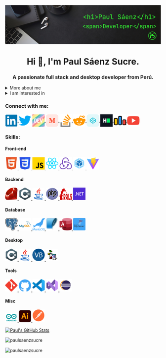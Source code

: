 <img align="center" src="./public/banner.png" alt="banner">

<h1 align="center">Hi 👋, I'm Paul Sáenz Sucre.</h1>
<h3 align="center">A passionate full stack and desktop developer from Perú.</h3>
<details>
  <summary>
  More about me
  </summary>
  <p>
  I am a full-stack web developer and a self-taught desktop developer. Currently, I am in the process of refactoring my old desktop application. The application enables users to sell food in a restaurant through a web interface. I utilize standard languages such as HTML5, CSS3, and JavaScript, along with React and Redux libraries for the front-end. For the backend, I employ Ruby on Rails and PostgreSQL.
  </p>
  <p>
  I have had a passion for computers since my childhood. My father introduced me to coding using a programming language called BASIC. As I grew older, I took it upon myself to learn Assembly language and develop an application called DSKPATCH, which served as a hard disk sector data editor. During this time, I dedicated additional hours after school to teach myself various programming languages, such as Visual Basic 6, Standard Query Language (SQL), PASCAL, JAVA, and C#, as well as object-oriented programming and other programming paradigms.
  </p>
  <p>
  This extensive experience has equipped me with the ability to design logically coherent algorithms, data structures, and application prototypes during the initial stages of the development process.
  </p>
</details>
<details>
  <summary>
    I am interested in
  </summary>
    <ul>
      <li>
        :books: I love to read, especially about programming, electronics, embedded devices, design, mathematics, and chess.
      </li>
      <li>
        :trophy: Playing chess brings me great joy.
      </li>
      <li>
        :guitar: In addition, I enjoy playing music. I have taught myself how to play the guitar and bass, and I am currently learning to play the keyboard.
      </li>
      <li>
        :wrench: Furthermore, I have a passion for crafting circuits with Arduino.
      </li>
    </ul>
</details>

<h3 align="left">Connect with me:</h3>
<p align="left">
  <a href="https://www.linkedin.com/in/paulsaenzsucre/" target="blank">
    <img align="center" src="./public/linked-in.svg" alt="linked in" height="auto" width="40" />
  </a>
  <a href="https://twitter.com/paulsaenzsucre" target="blank"><img align="center" src="./public/twitter.svg" alt="twitter" height="auto" width="40" /></a>
  <a href="https://dev.to/paulsaenzsucre" target="blank">
    <img align="center" src="./public/devto.svg" alt="dev" height="auto" width="40" />
  </a>
  <a href="https://medium.com/@paulsaenzsucre" target="blank">
    <img align="center" src="./public/medium.svg" alt="medium" height="auto" width="40" />
  </a>
  <a href="https://stackoverflow.com/users/4383086/paulsaenzsucre" target="blank">
    <img align="center" src="./public/stack-overflow.svg" alt="stack overflow" height="auto" width="40" />
  </a>
  <a href="https://www.reddit.com/user/paulsaenzsucre" target="blank">
    <img align="center" src="./public/reddit.svg" alt="reddit" height="auto" width="40" />
  </a>
  <a href="https://codepen.io/paulsaenzsucre" target="blank">
    <img align="center" src="./public/codepen.svg" alt="paulsaenzsucre" height="auto" width="40" />
  </a>
  <a href="https://www.hackerrank.com/paulsaenzsucre" target="blank">
    <img align="center" src="./public/hackerrank.svg" alt="codeforces" height="auto" width="40" />
  </a>
  <a href="https://codeforces.com/profile/paulsaenzsucre" target="blank">
    <img align="center" src="./public/codeforces.svg" alt="codeforces" height="auto" width="40" />
  </a>
  <a href="https://www.youtube.com/@paulsaenzsucre" target="blank">
    <img align="center" src="./public/youtube.svg" alt="youtube" height="auto" width="40" />
  </a>
</p>

<h3 align="left">Skills:</h3>
<h4 align="left">Front-end</h4>
<p align="left">
  <a href="https://www.w3.org/html/" target="_blank" rel="noreferrer"> 
    <img src="./public/html5.svg" title="HTML5" alt="html5" width="40" height="auto"/>
  </a>
  <a href="https://www.w3schools.com/css/" target="_blank" rel="noreferrer">
    <img src="./public/css3.svg" title="CSS3" alt="css3" width="40" height="auto"/>
  </a>
  <a href="https://developer.mozilla.org/en-US/docs/Web/JavaScript"     target="_blank" rel="noreferrer">
    <img src="./public/javascript.svg" title="JavaScript" alt="javascript" width="40" height="auto"/>
  </a>
  <a href="https://react.dev/" target="_blank" rel="noreferrer">
    <img src="./public/reactjs.svg" title="React" alt="javascript" width="40" height="auto"/>
  </a>
  <a href="https://redux.js.org/" target="_blank" rel="noreferrer">
    <img src="./public/redux.svg" title="Redux" alt="redux" width="40" height="auto"/>
  </a>
  <a href="https://webpack.js.org/" target="_blank" rel="noreferrer">
    <img src="./public/webpack.svg" title="Webpack" alt="webpack" width="40" height="auto"/>
  </a>
  <a href="https://vitejs.dev/" target="_blank" rel="noreferrer">
    <img src="./public/vite.svg" title="Vite" alt="vite" width="40" height="auto"/>
  </a>
</p>

<h4 align="left">Backend</h4>
<p align="left">
  <a href="https://www.ruby-lang.org/en/" target="_blank" rel="noreferrer">
    <img src="./public/ruby.svg" title="Ruby" alt="ruby" width="40" height="auto"/>
  </a>
  <a href="https://www.w3schools.com/cs/" target="_blank" rel="noreferrer">
    <img src="./public/csharp.svg" title="CSharp" alt="csharp" width="40" height="auto"/>
  </a>
  <a href="https://www.java.com" target="_blank" rel="noreferrer">
    <img src="./public/java.svg" title="Java" alt="java" width="40" height="40"/>
  </a>
  <a href="https://www.php.net/" target="_blank" rel="noreferrer">
    <img src="./public/php.svg" title="PHP" alt="php" width="40" height="40"/>
  </a>
  <a href="https://rubyonrails.org/" target="_blank" rel="noreferrer">
    <img src="./public/rails.svg" title="Rails" alt="rails" width="40" height="40"/>
  </a>
  <a href="https://dotnet.microsoft.com/" target="_blank" rel="noreferrer">
    <img src="./public/dotnet.svg" title="Dot Net" alt="rails" width="40" height="40"/>
  </a>
</p>

<h4 align="left">Database</h4>
<p align="left">
  <a href="https://www.postgresql.org/" target="_blank" rel="noreferrer">
    <img src="./public/postgresql.svg" title="PostgreSQL" alt="postgresql" width="40" height="40"/>
  </a>
  <a href="https://www.mysql.com/" target="_blank" rel="noreferrer">
    <img src="./public/mysql.svg" title="MySQL" alt="mysql" width="40" height="40"/>
  </a>
  <a href="https://www.mysql.com" target="_blank" rel="noreferrer">
    <img src="./public/mariadb.svg" title="MariaDB" alt="maria db" width="40" height="40"/>
  </a>
  <a href="https://www.sqlite.org/index.html" target="_blank" rel="noreferrer">
    <img src="./public/sqlite.svg" title="SQLite" alt="sqlite" width="40" height="40"/>
  </a>
  <a href="https://www.microsoft.com/en-us/microsoft-365/access" target="_blank" rel="noreferrer">
    <img src="./public/access.svg" title="MS Access" alt="access" width="40" height="40"/>
  </a>
  <a href="https://www.mysql.com" target="_blank" rel="noreferrer">
    <img src="./public/sql-server.svg" title="SQL Server" alt="maria db" width="40" height="auto"/>
  </a>
</p>

<h4 align="left">Desktop</h4>
<p align="left">
  <a href="https://www.w3schools.com/cs/" target="_blank" rel="noreferrer">
    <img src="./public/csharp.svg" title="CSharp" alt="csharp" width="40" height="auto"/>
  </a>
  <a href="https://www.java.com" target="_blank" rel="noreferrer">
    <img src="./public/java.svg" title="Java" alt="java" width="40" height="auto"/>
  </a>
  <a href="https://www.java.com" target="_blank" rel="noreferrer">
    <img src="./public/vbnet.svg" title="Visual Basic Net" alt="java" width="40" height="auto"/>
  </a>
  <a href="https://learn.microsoft.com/en-us/previous-versions/visualstudio/visual-basic-6/visual-basic-6.0-documentation" target="_blank" rel="noreferrer">
    <img src="./public/vb6.gif" title="Visual Basic 6.0" alt="Visual Basic 6.0" width="40" height="auto"/>
  </a>
</p>

<h4 align="left">Tools</h4>
<p align="left">
  <a href="https://git-scm.com/" target="_blank" rel="noreferrer">
    <img src="./public/git.svg" title="Git" alt="git" width="40" height="auto"/>
  </a>
  <a href="https://github.com/" target="_blank" rel="noreferrer">
    <img src="./public/github.svg" title="GitHub" alt="GitHub" width="40" height="auto"/>
  </a>
  <a href="https://code.visualstudio.com/" target="_blank" rel="noreferrer">
    <img src="./public/vscode.svg" title="Visual Studio Code" alt="Visual Studio Code" width="40" height="auto"/>
  </a>
  <a href="https://visualstudio.microsoft.com/" target="_blank" rel="noreferrer">
    <img src="./public/vs2022.svg" title="Visual Studio" alt="Visual Studio" width="40" height="auto"/>
  </a>
  <a href="https://www.eclipse.org/" target="_blank" rel="noreferrer">
    <img src="./public/eclipse.svg" title="Eclipse" alt="eclipse" width="40" height="auto"/>
  </a>
</p>

<h4 align="left">Misc</h4>
<p align="left">
  <a href="https://www.arduino.cc/" target="_blank" rel="noreferrer">  
    <img src="./public/arduino.svg" title="Arduino" alt="arduino" width="40" height="auto"/>
  </a>
  <a href="https://www.adobe.com/in/products/illustrator.html" target="_blank" rel="noreferrer">
    <img src="./public/illustrator.svg" title="Adobe Illustrator" alt="illustrator" width="40" height="auto"/>
  </a> 
  <a href="https://postman.com" target="_blank" rel="noreferrer">
    <img src="./public/postman.svg" title="Postman" alt="postman" width="40" height="auto"/>
  </a>
</p>

[![Paul's GitHub Stats](https://github-readme-stats.vercel.app/api?username=paulsaenzsucre&count_private=true&show_icons=true&theme=transparent)](https://github.com/anuraghazra/github-readme-stats)

<p><img align="center" src="https://github-readme-stats.vercel.app/api/top-langs?username=paulsaenzsucre&langs_count=10&count_private=true&show_icons=true&theme=transparent&locale=en" alt="paulsaenzsucre" /></p>

<p><img align="center" src="https://github-readme-streak-stats.herokuapp.com/?user=paulsaenzsucre&theme=transparent" alt="paulsaenzsucre" /></p>




<!---
paulsaenzsucre/paulsaenzsucre is a ✨ special ✨ repository because its `README.md` (this file) appears on your GitHub profile.
You can click the Preview link to take a look at your changes.
--->
